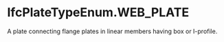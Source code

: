 IfcPlateTypeEnum.WEB_PLATE
==========================
A plate connecting flange plates in linear members having box or I-profile.


